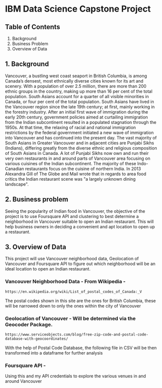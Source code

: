 # __IBM Data Science Capstone Project__

## Table of Contents
1. Background
2. Business Problem
3. Overview of Data

## 1. Background
Vancouver, a bustling west coast seaport in British Columbia, is among Canada’s densest, most ethnically diverse cities known for its art and scenery. With a population of over 2.5 million, there are more than 200 ethnic groups in the country, making up more than 16 per cent of the total population. South Asians account for a quarter of all visible minorities in Canada, or four per cent of the total population. South Asians have lived in the Vancouver region since the late 19th century; at first, mainly working in the forestry industry. After an initial first wave of immigration during the early 20th century, government policies aimed at curtailing immigration from the Indian subcontinent resulted in a populated stagnation through the 1950s. At that time, the relaxing of racial and national immigration restrictions by the federal government initiated a new wave of immigration into Vancouver and has continued into the present day. The vast majority of South Asians in Greater Vancouver and in adjacent cities are Punjabi Sikhs (Indians), differing greatly from the diverse ethnic and religious composition of South Asians in Canada. A lot of Punjabi Sikhs now own and run their very own restaurants in and around parts of Vancouver area focusing on various cuisines of the Indian subcontinent. The majority of these Indo-Canadian restaurants focus on the cuisine of northern India. In 2013 Alexandra Gill of The Globe and Mail wrote that in regards to area food critics the Indian restaurant scene was "a largely unknown dining landscape".

## 2. Business problem
Seeing the popularity of Indian food in Vancouver, the objective of the project is to use Foursquare API and clustering to best determine a neighborhood in Vancouver suitable to open an Indian restaurant. This will help business owners in deciding a convenient and apt location to open up a restaurant.

## 3. Overview of Data
This project will use Vancouver neighborhood data, Geolocation of Vancouver and Foursquare API to figure out which neighborhood will be an ideal location to open an Indian restaurant.

### Vancouver Neighborhood Data - From Wikipedia - 
	https://en.wikipedia.org/wiki/List_of_postal_codes_of_Canada:_V
	
The postal codes shown in this site are the ones for British Columbia, these will be narrowed down to only the ones within the city of Vancouver

### Geolocation of Vancouver - Will be determined via the Geocoder Package. 
	https://www.serviceobjects.com/blog/free-zip-code-and-postal-code-database-with-geocoordinates/
	
With the help of Postal Code Database, the following file in CSV will be then transformed into a dataframe for further analysis
	

### Foursquare API - 
Using this and my API credentials to explore the various venues in and around Vancouver
